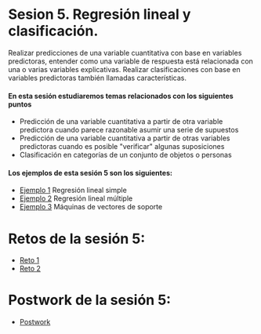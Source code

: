 # Sesion 5. Regresión lineal y clasificación.

Realizar predicciones de una variable cuantitativa con base en variables predictoras, entender como una variable de respuesta está relacionada con una o varias variables explicativas. Realizar clasificaciones con base en variables predictoras también llamadas características.

#### En esta sesión estudiaremos temas relacionados con los siguientes puntos

- Predicción de una variable cuantitativa a partir de otra variable predictora cuando parece razonable asumir una serie de supuestos
- Predicción de una variable cuantitativa a partir de otras variables predictoras cuando es posible "verificar" algunas suposiciones
- Clasificación en categorías de un conjunto de objetos o personas

#### Los ejemplos de esta sesión 5 son los siguientes:

- [Ejemplo 1](https://github.com/jennerfr/Sesion_5/tree/main/Ejemplo_01) Regresión lineal simple
- [Ejemplo 2](https://github.com/jennerfr/Sesion_5/tree/main/Ejemplo_02) Regresión lineal múltiple
- [Ejemplo 3](https://github.com/jennerfr/Sesion_5/tree/main/Ejemplo_03) Máquinas de vectores de soporte

# Retos de la sesión 5:

- [Reto 1]()
- [Reto 2]()

# Postwork de la sesión 5:

- [Postwork]()
